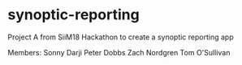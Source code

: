 # synoptic-reporting

Project A from SiiM18 Hackathon to create a synoptic reporting app

Members:
  Sonny Darji
  Peter Dobbs
  Zach Nordgren
  Tom O'Sullivan
  
